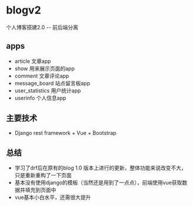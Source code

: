 # blogv2

个人博客搭建2.0 -- 前后端分离

## apps

- article 文章app
- show 用来展示页面的app
- comment 文章评论app
- message_board 站点留言板app
- user_statistics 用户统计app
- userinfo 个人信息app

## 主要技术

- Django rest framework + Vue + Bootstrap

## 总结

- 学习了drf后在原有的blog 1.0 版本上进行的更新，整体功能来说改变不大，只是重新重构了一下页面
- 基本没有使用django的模板（当然还是用到了一点点），前端使用vue获取数据并填充到页面中
- vue基本小白水平，还需很大提升
